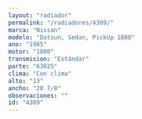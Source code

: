 ```yaml
---
layout: "radiador"
permalink: "/radiadores/4309/"
marca: "Nissan"
modelo: "Datsun, Sedan, PickUp 1800"
ano: "1985"
motor: "1800"
transmision: "Estándar"
parte: "63025"
clima: "Con clima"
alto: "13"
ancho: "20 7/8"
observaciones: ""
id: "4309"
---
```


